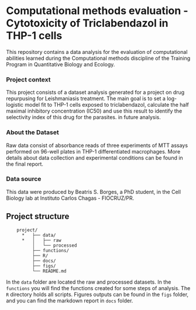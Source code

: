 # Computational methods evaluation - Cytotoxicity of Triclabendazol in THP-1 cells

This repository contains a data analysis for the evaluation of computational abilities learned during the Computational methods discipline of the Training Program in Quantitative Biology and Ecology.

### Project context

This project consists of a dataset analysis generated for a project on drug repurpusing for Leishmaniasis treatment. The main goal is to set a log-logistic model fit to THP-1 cells exposed to triclabendazol, calculate the half maximal inhibitory concentration (IC50) and use this result to identify the selectivity index of this drug for the parasites. in future analysis.

### About the Dataset

Raw data consist of absorbance reads of three experiments of MTT assays performed on 96-well plates in THP-1 differentiated macrophages. More details about data collection and experimental conditions can be found in the final report.

### Data source

This data were produced by Beatris S. Borges, a PhD student, in the Cell Biology lab at Instituto Carlos Chagas - FIOCRUZ/PR.

## Project structure

        project/ 
          *   ├── data/ 
          *   │   ├── raw 
              │   └── processed
              ├── functions/
              ├── R/
              ├── docs/ 
              ├── figs/
              └── README.md

In the `data` folder are located the raw and processed datasets. In the `functions` you will find the functions created for some steps of analysis. The `R` directory holds all scripts. Figures outputs can be found in the `figs` folder, and you can find the markdown report in `docs` folder.
